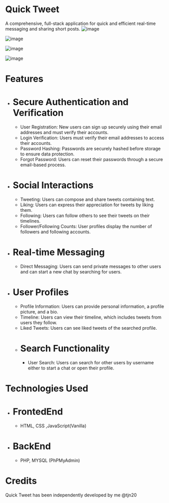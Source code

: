 # Quick Tweet
A comprehensive, full-stack application for quick and efficient real-time messaging and sharing short posts.
![image](https://github.com/tjn20/quickTweet/assets/142109365/a72c1af0-b5d9-4c50-b561-6fb73ebcc0f3)

![image](https://github.com/tjn20/quickTweet/assets/142109365/74036362-644b-4dde-a066-179bf46df35a)

![image](https://github.com/tjn20/quickTweet/assets/142109365/b0370ce3-6fda-4eaf-89d9-7ea9341734a3)

![image](https://github.com/tjn20/quickTweet/assets/142109365/68aa571f-8772-4c1f-a29c-774a96968b39)


# Features
  * # Secure Authentication and Verification 
    * User Registration: New users can sign up securely using their email addresses and must verify their accounts.
    * Login Verification: Users must verify their email addresses to access their accounts.
    * Password Hashing: Passwords are securely hashed before storage to ensure data protection.
    * Forgot Password: Users can reset their passwords through a secure email-based process.
  * # Social Interactions
    * Tweeting: Users can compose and share tweets containing text.
    * Liking: Users can express their appreciation for tweets by liking them.
    * Following: Users can follow others to see their tweets on their timelines.
    * Follower/Following Counts: User profiles display the number of followers and following accounts.
   * # Real-time Messaging
     * Direct Messaging: Users can send private messages to other users and can start a new chat by searching for users.
   * # User Profiles
     * Profile Information: Users can provide personal information, a profile picture, and a bio.
     * Timeline: Users can view their timeline, which includes tweets from users they follow.
     * Liked Tweets: Users can see liked tweets of the searched profile.
     * # Search Functionality
       * User Search: Users can search for other users by username either to start a chat or open their profile.
 
 # Technologies Used
   * # FrontedEnd
     * HTML, CSS ,JavaScript(Vanilla)
   * # BackEnd
     * PHP, MYSQL (PhPMyAdmin)

   
 # Credits
 Quick Tweet has been independently developed by me @tjn20






